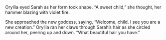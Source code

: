 Oryllia eyed Sarah as her form took shape. “A sweet child,” she thought, her hammer blazing with violet fire.

She approached the new goddess, saying, “Welcome, child. I see you are a new creation.” Oryllia ran her claws through Sarah’s hair as she circled around her, peering up and down. “What beautiful hair you have.”